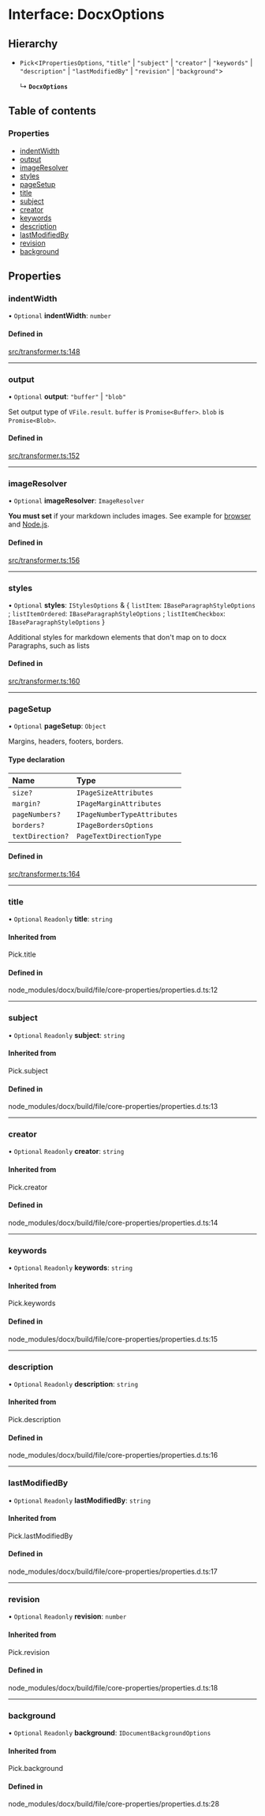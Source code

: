 # Interface: DocxOptions

## Hierarchy

- `Pick`<`IPropertiesOptions`, ``"title"`` \| ``"subject"`` \| ``"creator"`` \| ``"keywords"`` \| ``"description"`` \| ``"lastModifiedBy"`` \| ``"revision"`` \| ``"background"``\>

  ↳ **`DocxOptions`**

## Table of contents

### Properties

- [indentWidth](DocxOptions.md#indentwidth)
- [output](DocxOptions.md#output)
- [imageResolver](DocxOptions.md#imageresolver)
- [styles](DocxOptions.md#styles)
- [pageSetup](DocxOptions.md#pagesetup)
- [title](DocxOptions.md#title)
- [subject](DocxOptions.md#subject)
- [creator](DocxOptions.md#creator)
- [keywords](DocxOptions.md#keywords)
- [description](DocxOptions.md#description)
- [lastModifiedBy](DocxOptions.md#lastmodifiedby)
- [revision](DocxOptions.md#revision)
- [background](DocxOptions.md#background)

## Properties

### indentWidth

• `Optional` **indentWidth**: `number`

#### Defined in

[src/transformer.ts:148](https://github.com/zetlen/remark-docx/blob/475dceb/src/transformer.ts#L148)

___

### output

• `Optional` **output**: ``"buffer"`` \| ``"blob"``

Set output type of `VFile.result`. `buffer` is `Promise<Buffer>`. `blob` is `Promise<Blob>`.

#### Defined in

[src/transformer.ts:152](https://github.com/zetlen/remark-docx/blob/475dceb/src/transformer.ts#L152)

___

### imageResolver

• `Optional` **imageResolver**: `ImageResolver`

**You must set** if your markdown includes images. See example for [browser](https://github.com/inokawa/remark-docx/blob/main/stories/playground.stories.tsx) and [Node.js](https://github.com/inokawa/remark-docx/blob/main/src/index.spec.ts).

#### Defined in

[src/transformer.ts:156](https://github.com/zetlen/remark-docx/blob/475dceb/src/transformer.ts#L156)

___

### styles

• `Optional` **styles**: `IStylesOptions` & { `listItem`: `IBaseParagraphStyleOptions` ; `listItemOrdered`: `IBaseParagraphStyleOptions` ; `listItemCheckbox`: `IBaseParagraphStyleOptions`  }

Additional styles for markdown elements that don't map on to docx Paragraphs, such as lists

#### Defined in

[src/transformer.ts:160](https://github.com/zetlen/remark-docx/blob/475dceb/src/transformer.ts#L160)

___

### pageSetup

• `Optional` **pageSetup**: `Object`

Margins, headers, footers, borders.

#### Type declaration

| Name | Type |
| :------ | :------ |
| `size?` | `IPageSizeAttributes` |
| `margin?` | `IPageMarginAttributes` |
| `pageNumbers?` | `IPageNumberTypeAttributes` |
| `borders?` | `IPageBordersOptions` |
| `textDirection?` | `PageTextDirectionType` |

#### Defined in

[src/transformer.ts:164](https://github.com/zetlen/remark-docx/blob/475dceb/src/transformer.ts#L164)

___

### title

• `Optional` `Readonly` **title**: `string`

#### Inherited from

Pick.title

#### Defined in

node_modules/docx/build/file/core-properties/properties.d.ts:12

___

### subject

• `Optional` `Readonly` **subject**: `string`

#### Inherited from

Pick.subject

#### Defined in

node_modules/docx/build/file/core-properties/properties.d.ts:13

___

### creator

• `Optional` `Readonly` **creator**: `string`

#### Inherited from

Pick.creator

#### Defined in

node_modules/docx/build/file/core-properties/properties.d.ts:14

___

### keywords

• `Optional` `Readonly` **keywords**: `string`

#### Inherited from

Pick.keywords

#### Defined in

node_modules/docx/build/file/core-properties/properties.d.ts:15

___

### description

• `Optional` `Readonly` **description**: `string`

#### Inherited from

Pick.description

#### Defined in

node_modules/docx/build/file/core-properties/properties.d.ts:16

___

### lastModifiedBy

• `Optional` `Readonly` **lastModifiedBy**: `string`

#### Inherited from

Pick.lastModifiedBy

#### Defined in

node_modules/docx/build/file/core-properties/properties.d.ts:17

___

### revision

• `Optional` `Readonly` **revision**: `number`

#### Inherited from

Pick.revision

#### Defined in

node_modules/docx/build/file/core-properties/properties.d.ts:18

___

### background

• `Optional` `Readonly` **background**: `IDocumentBackgroundOptions`

#### Inherited from

Pick.background

#### Defined in

node_modules/docx/build/file/core-properties/properties.d.ts:28
